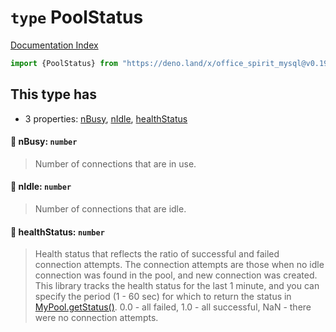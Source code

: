 # `type` PoolStatus

[Documentation Index](../README.md)

```ts
import {PoolStatus} from "https://deno.land/x/office_spirit_mysql@v0.19.15/mod.ts"
```

## This type has

- 3 properties:
[nBusy](#-nbusy-number),
[nIdle](#-nidle-number),
[healthStatus](#-healthstatus-number)


#### 📄 nBusy: `number`

> Number of connections that are in use.



#### 📄 nIdle: `number`

> Number of connections that are idle.



#### 📄 healthStatus: `number`

> Health status that reflects the ratio of successful and failed connection attempts.
> The connection attempts are those when no idle connection was found in the pool, and new connection was created.
> This library tracks the health status for the last 1 minute, and you can specify the period (1 - 60 sec) for which to return the status in [MyPool.getStatus()](../class.MyPool/README.md#-getstatushealthstatusforperiodsec-numbertrack_healh_status_for_period_sec-mapdsn-poolstatus).
> 0.0 - all failed, 1.0 - all successful, NaN - there were no connection attempts.



